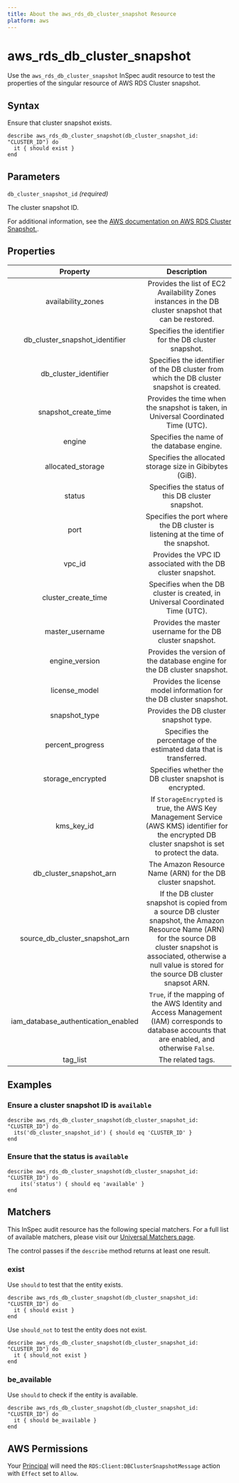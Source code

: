 ```yaml
---
title: About the aws_rds_db_cluster_snapshot Resource
platform: aws
---
```


# aws_rds_db_cluster_snapshot

Use the `aws_rds_db_cluster_snapshot` InSpec audit resource to test the properties of the singular resource of AWS RDS Cluster snapshot.

## Syntax

Ensure that cluster snapshot exists.

    describe aws_rds_db_cluster_snapshot(db_cluster_snapshot_id: "CLUSTER_ID") do
      it { should exist }
    end

## Parameters

`db_cluster_snapshot_id` _(required)_

The cluster snapshot ID.

For additional information, see the [AWS documentation on AWS RDS Cluster Snapshot.](https://docs.aws.amazon.com/AWSCloudFormation/latest/UserGuide/AWS_RDS.html).

## Properties

| Property                       | Description                                                                                |
| :----------------------------: | :----------------------------------------------------------------------------------------: |
| availability_zones             | Provides the list of EC2 Availability Zones instances in the DB cluster snapshot that can be restored. |
|db_cluster_snapshot_identifier  | Specifies the identifier for the DB cluster snapshot.                                      |
|db_cluster_identifier           | Specifies the identifier of the DB cluster from which the DB cluster snapshot is created.  |
|snapshot_create_time            | Provides the time when the snapshot is taken, in Universal Coordinated Time (UTC).         |
|engine                          | Specifies the name of the database engine.                                                 |
|allocated_storage               | Specifies the allocated storage size in Gibibytes (GiB).                                   |
|status                          | Specifies the status of this DB cluster snapshot.                                          |
|port                            | Specifies the port where the DB cluster is listening at the time of the snapshot.          |
|vpc_id                          | Provides the VPC ID associated with the DB cluster snapshot.                               |
|cluster_create_time             | Specifies when the DB cluster is created, in Universal Coordinated Time (UTC).    |
|master_username                 | Provides the master username for the DB cluster snapshot.                                  |
|engine_version                  | Provides the version of the database engine for the DB cluster snapshot.                   |
|license_model                   | Provides the license model information for the DB cluster snapshot.                        |
|snapshot_type                   | Provides the DB cluster snapshot type.                                                     |
|percent_progress                | Specifies the percentage of the estimated data that is transferred.                        |
|storage_encrypted               | Specifies whether the DB cluster snapshot is encrypted.                                    |
|kms_key_id                      | If `StorageEncrypted` is true, the AWS Key Management Service (AWS KMS) identifier for the encrypted DB cluster snapshot is set to protect the data. |
|db_cluster_snapshot_arn         | The Amazon Resource Name (ARN) for the DB cluster snapshot.                                |
|source_db_cluster_snapshot_arn  | If the DB cluster snapshot is copied from a source DB cluster snapshot, the Amazon Resource Name (ARN) for the source DB cluster snapshot is associated, otherwise a null value is stored for the source DB cluster snapsot ARN. |
|iam_database_authentication_enabled  | `True`, if the mapping of the AWS Identity and Access Management (IAM) corresponds to database accounts that are enabled, and otherwise `False`. |
|tag_list                        | The related tags. |

## Examples

### Ensure a cluster snapshot ID is `available`

    describe aws_rds_db_cluster_snapshot(db_cluster_snapshot_id: "CLUSTER_ID") do
      its('db_cluster_snapshot_id') { should eq 'CLUSTER_ID' }
    end

### Ensure that the status is `available`

    describe aws_rds_db_cluster_snapshot(db_cluster_snapshot_id: "CLUSTER_ID") do
        its('status') { should eq 'available' }
    end

## Matchers

This InSpec audit resource has the following special matchers. For a full list of available matchers, please visit our [Universal Matchers page](https://www.inspec.io/docs/reference/matchers/).

The control passes if the `describe` method returns at least one result.

### exist

Use `should` to test that the entity exists.

    describe aws_rds_db_cluster_snapshot(db_cluster_snapshot_id: "CLUSTER_ID") do
      it { should exist }
    end

Use `should_not` to test the entity does not exist.

    describe aws_rds_db_cluster_snapshot(db_cluster_snapshot_id: "CLUSTER_ID") do
      it { should_not exist }
    end

### be_available

Use `should` to check if the entity is available.

    describe aws_rds_db_cluster_snapshot(db_cluster_snapshot_id: "CLUSTER_ID") do
      it { should be_available }
    end

## AWS Permissions

Your [Principal](https://docs.aws.amazon.com/IAM/latest/UserGuide/intro-structure.html#intro-structure-principal) will need the `RDS:Client:DBClusterSnapshotMessage` action with `Effect` set to `Allow`.
